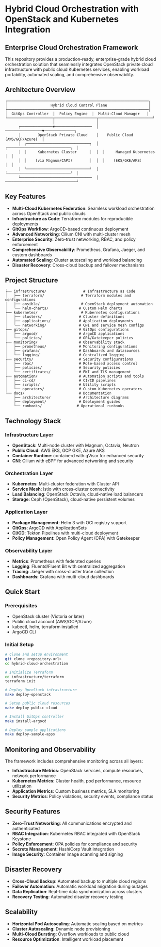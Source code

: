 # Hybrid Cloud Orchestration with OpenStack and Kubernetes Integration

## Enterprise Cloud Orchestration Framework

This repository provides a production-ready, enterprise-grade hybrid cloud orchestration solution that seamlessly integrates OpenStack private cloud infrastructure with public cloud Kubernetes services, enabling workload portability, automated scaling, and comprehensive observability.

## Architecture Overview

```
┌─────────────────────────────────────────────────────────────────┐
│                    Hybrid Cloud Control Plane                   │
├─────────────────────────────────────────────────────────────────┤
│  GitOps Controller  │  Policy Engine  │  Multi-Cloud Manager   │
└─────────────────────┬───────────────────┬─────────────────────────┘
                      │                   │
      ┌───────────────▼─────────────────  │  ─────────────────▼──────────────┐
      │        OpenStack Private Cloud    │    Public Cloud (AWS/GCP/Azure)  │
      │  ┌─────────────────────────────┐  │  ┌─────────────────────────────┐  │
      │  │     Kubernetes Cluster      │  │  │     Managed Kubernetes      │  │
      │  │    (via Magnum/CAPI)        │  │  │    (EKS/GKE/AKS)           │  │
      │  └─────────────────────────────┘  │  └─────────────────────────────┘  │
      └─────────────────────────────────  │  ─────────────────────────────────┘
```

## Key Features

- **Multi-Cloud Kubernetes Federation**: Seamless workload orchestration across OpenStack and public clouds
- **Infrastructure as Code**: Terraform modules for reproducible deployments
- **GitOps Workflow**: ArgoCD-based continuous deployment
- **Advanced Networking**: Cilium CNI with multi-cluster mesh
- **Enterprise Security**: Zero-trust networking, RBAC, and policy enforcement
- **Comprehensive Observability**: Prometheus, Grafana, Jaeger, and custom dashboards
- **Automated Scaling**: Cluster autoscaling and workload balancing
- **Disaster Recovery**: Cross-cloud backup and failover mechanisms

## Project Structure

```
├── infrastructure/                 # Infrastructure as Code
│   ├── terraform/                 # Terraform modules and configurations
│   ├── ansible/                   # OpenStack deployment automation
│   └── helm-charts/              # Custom Helm charts
├── kubernetes/                    # Kubernetes configurations
│   ├── clusters/                 # Cluster definitions
│   ├── applications/             # Application deployments
│   └── networking/               # CNI and service mesh configs
├── gitops/                       # GitOps configurations
│   ├── argocd/                   # ArgoCD applications
│   └── policies/                 # OPA/Gatekeeper policies
├── monitoring/                   # Observability stack
│   ├── prometheus/               # Monitoring configurations
│   ├── grafana/                  # Dashboards and datasources
│   └── logging/                  # Centralized logging
├── security/                     # Security configurations
│   ├── rbac/                     # Role-based access control
│   ├── policies/                 # Security policies
│   └── certificates/             # PKI and TLS management
├── automation/                   # Automation scripts and tools
│   ├── ci-cd/                    # CI/CD pipelines
│   ├── scripts/                  # Utility scripts
│   └── operators/                # Custom Kubernetes operators
└── docs/                         # Documentation
    ├── architecture/             # Architecture diagrams
    ├── deployment/               # Deployment guides
    └── runbooks/                # Operational runbooks
```

##  Technology Stack

### Infrastructure Layer
- **OpenStack**: Multi-node cluster with Magnum, Octavia, Neutron
- **Public Cloud**: AWS EKS, GCP GKE, Azure AKS
- **Container Runtime**: containerd with gVisor for enhanced security
- **CNI**: Cilium with eBPF for advanced networking and security

### Orchestration Layer
- **Kubernetes**: Multi-cluster federation with Cluster API
- **Service Mesh**: Istio with cross-cluster connectivity
- **Load Balancing**: OpenStack Octavia, cloud-native load balancers
- **Storage**: Ceph (OpenStack), cloud-native persistent volumes

### Application Layer
- **Package Management**: Helm 3 with OCI registry support
- **GitOps**: ArgoCD with ApplicationSets
- **CI/CD**: Tekton Pipelines with multi-cloud deployment
- **Policy Management**: Open Policy Agent (OPA) with Gatekeeper

### Observability Layer
- **Metrics**: Prometheus with federated queries
- **Logging**: Fluentd/Fluent Bit with centralized aggregation
- **Tracing**: Jaeger with cross-cluster trace collection
- **Dashboards**: Grafana with multi-cloud dashboards

##  Quick Start

### Prerequisites
- OpenStack cluster (Victoria or later)
- Public cloud account (AWS/GCP/Azure)
- kubectl, helm, terraform installed
- ArgoCD CLI

### Initial Setup
```bash
# Clone and setup environment
git clone <repository-url>
cd hybrid-cloud-orchestration

# Initialize Terraform
cd infrastructure/terraform
terraform init

# Deploy OpenStack infrastructure
make deploy-openstack

# Setup public cloud resources
make deploy-public-cloud

# Install GitOps controller
make install-argocd

# Deploy sample applications
make deploy-sample-apps
```

##  Monitoring and Observability

The framework includes comprehensive monitoring across all layers:

- **Infrastructure Metrics**: OpenStack services, compute resources, network performance
- **Kubernetes Metrics**: Cluster health, pod performance, resource utilization
- **Application Metrics**: Custom business metrics, SLA monitoring
- **Security Metrics**: Policy violations, security events, compliance status

## Security Features

- **Zero-Trust Networking**: All communications encrypted and authenticated
- **RBAC Integration**: Kubernetes RBAC integrated with OpenStack Keystone
- **Policy Enforcement**: OPA policies for compliance and security
- **Secrets Management**: HashiCorp Vault integration
- **Image Security**: Container image scanning and signing

##  Disaster Recovery

- **Cross-Cloud Backup**: Automated backup to multiple cloud regions
- **Failover Automation**: Automatic workload migration during outages
- **Data Replication**: Real-time data synchronization across clusters
- **Recovery Testing**: Automated disaster recovery testing

## Scalability

- **Horizontal Pod Autoscaling**: Automatic scaling based on metrics
- **Cluster Autoscaling**: Dynamic node provisioning
- **Multi-Cloud Bursting**: Overflow workloads to public cloud
- **Resource Optimization**: Intelligent workload placement

